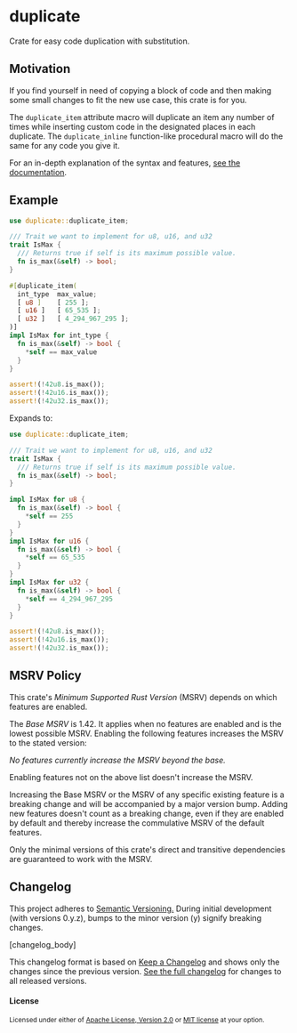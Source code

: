 duplicate
=============================

Crate for easy code duplication with substitution.

## Motivation

If you find yourself in need of copying a block of code and then making some small changes to fit the new use case, this crate is for you.

The `duplicate_item` attribute macro will duplicate an item any number of times while inserting custom code in the designated places in each duplicate.
The `duplicate_inline` function-like procedural macro will do the same for any code you give it.

For an in-depth explanation of the syntax and features, [see the documentation](https://docs.rs/duplicate).

## Example

```rust
use duplicate::duplicate_item;

/// Trait we want to implement for u8, u16, and u32
trait IsMax {
  /// Returns true if self is its maximum possible value.
  fn is_max(&self) -> bool;
}

#[duplicate_item(
  int_type  max_value;
  [ u8 ]    [ 255 ];
  [ u16 ]   [ 65_535 ];
  [ u32 ]   [ 4_294_967_295 ];
)]
impl IsMax for int_type {
  fn is_max(&self) -> bool {
    *self == max_value
  }
}

assert!(!42u8.is_max());
assert!(!42u16.is_max());
assert!(!42u32.is_max());
```
Expands to:

```rust
use duplicate::duplicate_item;

/// Trait we want to implement for u8, u16, and u32
trait IsMax {
  /// Returns true if self is its maximum possible value.
  fn is_max(&self) -> bool;
}

impl IsMax for u8 {
  fn is_max(&self) -> bool {
    *self == 255
  }
}
impl IsMax for u16 {
  fn is_max(&self) -> bool {
    *self == 65_535
  }
}
impl IsMax for u32 {
  fn is_max(&self) -> bool {
    *self == 4_294_967_295
  }
}

assert!(!42u8.is_max());
assert!(!42u16.is_max());
assert!(!42u32.is_max());
```

## MSRV Policy

This crate's _Minimum Supported Rust Version_ (MSRV) depends on which features are enabled.

The _Base MSRV_ is 1.42. It applies when no features are enabled and is the lowest possible MSRV.
Enabling the following features increases the MSRV to the stated version:

_No features currently increase the MSRV beyond the base._

Enabling features not on the above list doesn't increase the MSRV.

Increasing the Base MSRV or the MSRV of any specific existing feature is a breaking change and will be accompanied by a major version bump. 
Adding new features doesn't count as a breaking change, even if they are enabled by default and thereby increase the commulative MSRV of the default features.

Only the minimal versions of this crate's direct and transitive dependencies are guaranteed to work with the MSRV.

## Changelog

This project adheres to [Semantic Versioning.](https://semver.org/spec/v2.0.0.html)
During initial development (with versions 0.y.z), bumps to the minor version (y) signify breaking changes.

[changelog_body]

This changelog format is based on [Keep a Changelog](https://keepachangelog.com/en/1.0.0/) and shows only the changes since the previous version.
[See the full changelog](https://github.com/Emoun/duplicate/blob/master/CHANGELOG.md) for changes to all released versions.

#### License

<sup>
Licensed under either of <a href="LICENSE-APACHE">Apache License, Version
2.0</a> or <a href="LICENSE-MIT">MIT license</a> at your option.
</sup>
